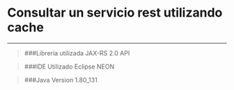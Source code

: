 # Consultar un servicio rest utilizando cache

--------------------------------

> ###Libreria utilizada
	JAX-RS 2.0 API

> ###IDE Utilizado
	Eclipse NEON

>###Java Version
	1.80_131

